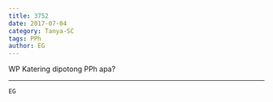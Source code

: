 ```yaml
---
title: 3752
date: 2017-07-04
category: Tanya-SC
tags: PPh
author: EG
---
```


WP Katering dipotong PPh apa?

---



`EG`
